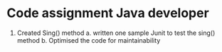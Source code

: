 # Code assignment Java developer

1. Created Sing() method
a. written one sample Junit to test the sing() method
b. Optimised the code for maintainability 


